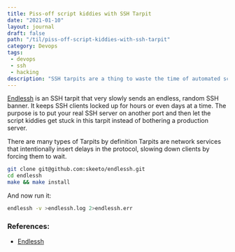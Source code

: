 ```yaml
---
title: Piss-off script kiddies with SSH Tarpit
date: "2021-01-10"
layout: journal
draft: false
path: "/til/piss-off-script-kiddies-with-ssh-tarpit"
category: Devops
tags:
 - devops
 - ssh
 - hacking
description: "SSH tarpits are a thing to waste the time of automated scanners."
---
```


<!--SSH tarpits are a thing to waste time from automated scanners-->

[Endlessh](https://github.com/skeeto/endlessh) is an SSH tarpit that very slowly sends an endless, random SSH banner. It keeps SSH clients locked up for hours or even days at a time. The purpose is to put your real SSH server on another port and then let the script kiddies get stuck in this tarpit instead of bothering a production server.

There are many types of Tarpits by definition Tarpits are network services that intentionally insert delays in the protocol, slowing down clients by forcing them to wait.

```bash
git clone git@github.com:skeeto/endlessh.git
cd endlessh
make && make install
```

And now run it: 

```bash
endlessh -v >endlessh.log 2>endlessh.err
```

### References:

- [Endlessh](https://github.com/skeeto/endlessh)